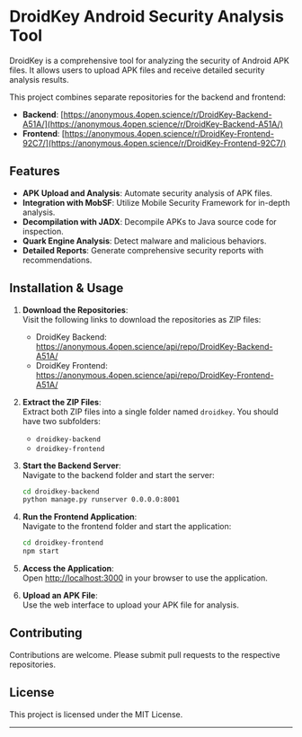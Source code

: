 # DroidKey Android Security Analysis Tool

DroidKey is a comprehensive tool for analyzing the security of Android APK files. It allows users to upload APK files and receive detailed security analysis results.

This project combines separate repositories for the backend and frontend:

- **Backend**: [https://anonymous.4open.science/r/DroidKey-Backend-A51A/](https://anonymous.4open.science/r/DroidKey-Backend-A51A/)
- **Frontend**: [https://anonymous.4open.science/r/DroidKey-Frontend-92C7/](https://anonymous.4open.science/r/DroidKey-Frontend-92C7/)

## Features

- **APK Upload and Analysis**: Automate security analysis of APK files.
- **Integration with MobSF**: Utilize Mobile Security Framework for in-depth analysis.
- **Decompilation with JADX**: Decompile APKs to Java source code for inspection.
- **Quark Engine Analysis**: Detect malware and malicious behaviors.
- **Detailed Reports**: Generate comprehensive security reports with recommendations.

## Installation & Usage

1. **Download the Repositories**:  
   Visit the following links to download the repositories as ZIP files:

   - DroidKey Backend: <a href="https://anonymous.4open.science/api/repo/DroidKey-Backend-A51A/" target="_blank">https://anonymous.4open.science/api/repo/DroidKey-Backend-A51A/</a>
   - DroidKey Frontend: <a href="https://anonymous.4open.science/api/repo/DroidKey-Frontend-A51A/" target="_blank">https://anonymous.4open.science/api/repo/DroidKey-Frontend-A51A/</a>

2. **Extract the ZIP Files**:  
   Extract both ZIP files into a single folder named `droidkey`. You should have two subfolders:

   - `droidkey-backend`
   - `droidkey-frontend`

3. **Start the Backend Server**:  
   Navigate to the backend folder and start the server:

   ```bash
   cd droidkey-backend
   python manage.py runserver 0.0.0.0:8001
   ```

4. **Run the Frontend Application**:  
   Navigate to the frontend folder and start the application:

   ```bash
   cd droidkey-frontend
   npm start
   ```

5. **Access the Application**:  
   Open [http://localhost:3000](http://localhost:3000) in your browser to use the application.

6. **Upload an APK File**:  
   Use the web interface to upload your APK file for analysis.

## Contributing

Contributions are welcome. Please submit pull requests to the respective repositories.

## License

This project is licensed under the MIT License.

---
